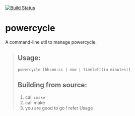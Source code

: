 [![Build Status](https://travis-ci.org/Optimaton/powercycle.svg?branch=master)](https://travis-ci.org/Optimaton/powercycle)
# powercycle
A command-line util to manage powercycle.

>  ## Usage: 
>   `powercycle [hh:mm:ss | now | timeleft(in minutes)]`
> 
> ## Building from source:
> 1. call `cmake`
> 2. call make
> 2. you are good to go ! refer Usage

